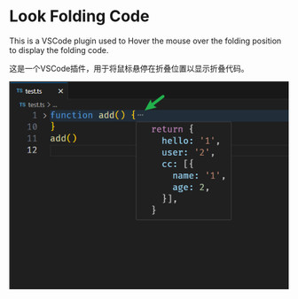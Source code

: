 # Look Folding Code

This is a VSCode plugin used to Hover the mouse over the folding position to display the folding code.

这是一个VSCode插件，用于将鼠标悬停在折叠位置以显示折叠代码。


![image](./res/image.png)
